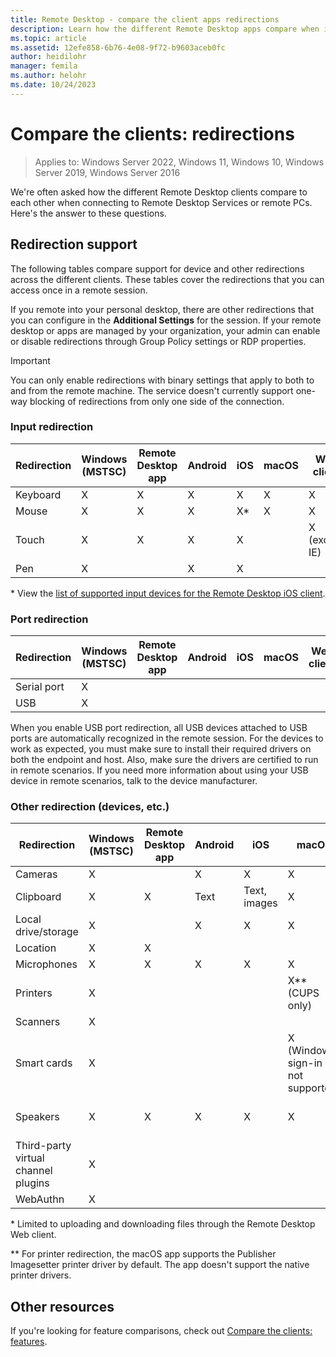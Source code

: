 ```yaml
---
title: Remote Desktop - compare the client apps redirections
description: Learn how the different Remote Desktop apps compare when it comes to redirections.
ms.topic: article
ms.assetid: 12efe858-6b76-4e08-9f72-b9603aceb0fc
author: heidilohr
manager: femila
ms.author: helohr
ms.date: 10/24/2023
---
```


# Compare the clients: redirections

>Applies to: Windows Server 2022, Windows 11, Windows 10, Windows Server 2019, Windows Server 2016

We're often asked how the different Remote Desktop clients compare to each other when connecting to Remote Desktop Services or remote PCs. Here's the answer to these questions.

## Redirection support

The following tables compare support for device and other redirections across the different clients. These tables cover the redirections that you can access once in a remote session.

If you remote into your personal desktop, there are other redirections that you can configure in the **Additional Settings** for the session. If your remote desktop or apps are managed by your organization, your admin can enable or disable redirections through Group Policy settings or RDP properties.

>[!IMPORTANT]
>You can only enable redirections with binary settings that apply to both to and from the remote machine. The service doesn't currently support one-way blocking of redirections from only one side of the connection.

### Input redirection

| Redirection | Windows</br>(MSTSC) | Remote Desktop app | Android | iOS | macOS | Web client    |
|-------------|---------------------------|---------------|---------|-----|-------|---------------|
| Keyboard    | X                         | X             | X       | X   | X     | X             |
| Mouse       | X                         | X             | X       | X\* | X     | X             |
| Touch       | X                         | X             | X       | X   |       | X (except IE) |
| Pen         | X                         |               | X       | X   | | |

\* View the [list of supported input devices for the Remote Desktop iOS client](remote-desktop-ios.md#supported-input-devices-and-redirection).

### Port redirection

| Redirection | Windows</br>(MSTSC) | Remote Desktop app | Android | iOS | macOS | Web client |
|-------------|---------------------------|---------------|---------|-----|-------|------------|
| Serial port | X                         |               |         |     |       |            |
| USB         | X                         |               |         |     |       |            |

When you enable USB port redirection, all USB devices attached to USB ports are automatically recognized in the remote session. For the devices to work as expected, you must make sure to install their required drivers on both the endpoint and host. Also, make sure the drivers are certified to run in remote scenarios. If you need more information about using your USB device in remote scenarios, talk to the device manufacturer.

### Other redirection (devices, etc.)

| Redirection         | Windows</br>(MSTSC) | Remote Desktop app | Android | iOS         | macOS                           | Web client    |
|---------------------|---------------------------|---------------|---------|--------------|---------------------------------|---------------|
| Cameras             | X                         |               |  X       |   X          | X                               | X              |
| Clipboard           | X                         | X             | Text    | Text, images | X                               | Text          |
| Local drive/storage | X                         |               | X       | X            | X                               |  X\*             |
| Location            | X                         |  X             |         |              |                                 |               |
| Microphones         | X                         | X             | X       |  X           | X                               | X             |
| Printers            | X                         |               |         |              | X\*\* (CUPS only)                   | PDF print     |
| Scanners            | X                         |               |         |              |                                 |               |
| Smart cards         | X                         |               |         |              | X (Windows sign-in not supported) |               |
| Speakers            | X                         | X             | X       | X            | X                               | X (except IE) |
| Third-party virtual channel plugins | X         |               |         |              |                                 |               |
| WebAuthn            | X                         |               |         |              |                                 |               |

\* Limited to uploading and downloading files through the Remote Desktop Web client.

\*\* For printer redirection, the macOS app supports the Publisher Imagesetter printer driver by default. The app doesn't support the native printer drivers.

## Other resources

If you're looking for feature comparisons, check out [Compare the clients: features](remote-desktop-features.md).
